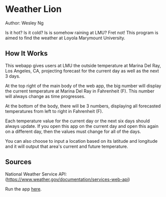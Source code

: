 # Weather Lion

Author: Wesley Ng

Is it hot? Is it cold? Is is somehow raining at LMU? Fret not! This program is aimed to find the weather at Loyola Marymount University.

## How It Works

This webapp gives users at LMU the outside temperature at Marina Del Ray, Los Angeles, CA, projecting forecast for the current day as well as the next 3 days.

At the top right of the main body of the web app, the big number will display the current temperature at Marina Del Ray in Fahrenheit (F). This number will always change as time progresses.

At the bottom of the body, there will be 3 numbers, displaying all forecasted temperatures from left to right in Fahrenheit (F).

Each temperature value for the current day or the next six days should always update. If you open this app on the current day and open this again on a different day, then the values must change for all of the days.

You can also choose to input a location based on its latitude and longitude and it will output that area's current and future temperature.

## Sources

National Weather Service API: (https://www.weather.gov/documentation/services-web-api)

Run the app [here](https://k9rt2v.csb.app).
